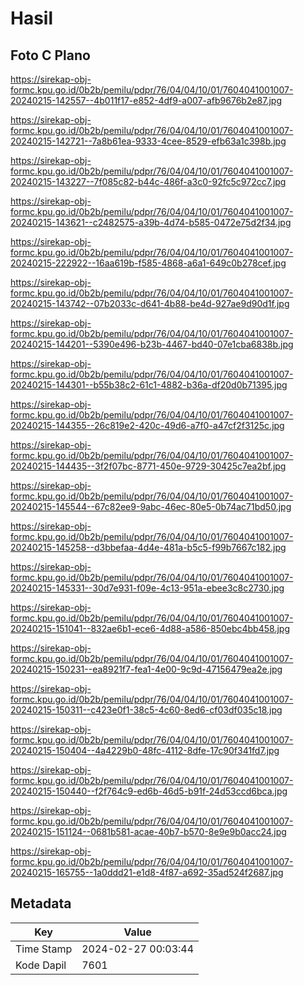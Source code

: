 # Hasil

## Foto C Plano

https://sirekap-obj-formc.kpu.go.id/0b2b/pemilu/pdpr/76/04/04/10/01/7604041001007-20240215-142557--4b011f17-e852-4df9-a007-afb9676b2e87.jpg

https://sirekap-obj-formc.kpu.go.id/0b2b/pemilu/pdpr/76/04/04/10/01/7604041001007-20240215-142721--7a8b61ea-9333-4cee-8529-efb63a1c398b.jpg

https://sirekap-obj-formc.kpu.go.id/0b2b/pemilu/pdpr/76/04/04/10/01/7604041001007-20240215-143227--7f085c82-b44c-486f-a3c0-92fc5c972cc7.jpg

https://sirekap-obj-formc.kpu.go.id/0b2b/pemilu/pdpr/76/04/04/10/01/7604041001007-20240215-143621--c2482575-a39b-4d74-b585-0472e75d2f34.jpg

https://sirekap-obj-formc.kpu.go.id/0b2b/pemilu/pdpr/76/04/04/10/01/7604041001007-20240215-222922--16aa619b-f585-4868-a6a1-649c0b278cef.jpg

https://sirekap-obj-formc.kpu.go.id/0b2b/pemilu/pdpr/76/04/04/10/01/7604041001007-20240215-143742--07b2033c-d641-4b88-be4d-927ae9d90d1f.jpg

https://sirekap-obj-formc.kpu.go.id/0b2b/pemilu/pdpr/76/04/04/10/01/7604041001007-20240215-144201--5390e496-b23b-4467-bd40-07e1cba6838b.jpg

https://sirekap-obj-formc.kpu.go.id/0b2b/pemilu/pdpr/76/04/04/10/01/7604041001007-20240215-144301--b55b38c2-61c1-4882-b36a-df20d0b71395.jpg

https://sirekap-obj-formc.kpu.go.id/0b2b/pemilu/pdpr/76/04/04/10/01/7604041001007-20240215-144355--26c819e2-420c-49d6-a7f0-a47cf2f3125c.jpg

https://sirekap-obj-formc.kpu.go.id/0b2b/pemilu/pdpr/76/04/04/10/01/7604041001007-20240215-144435--3f2f07bc-8771-450e-9729-30425c7ea2bf.jpg

https://sirekap-obj-formc.kpu.go.id/0b2b/pemilu/pdpr/76/04/04/10/01/7604041001007-20240215-145544--67c82ee9-9abc-46ec-80e5-0b74ac71bd50.jpg

https://sirekap-obj-formc.kpu.go.id/0b2b/pemilu/pdpr/76/04/04/10/01/7604041001007-20240215-145258--d3bbefaa-4d4e-481a-b5c5-f99b7667c182.jpg

https://sirekap-obj-formc.kpu.go.id/0b2b/pemilu/pdpr/76/04/04/10/01/7604041001007-20240215-145331--30d7e931-f09e-4c13-951a-ebee3c8c2730.jpg

https://sirekap-obj-formc.kpu.go.id/0b2b/pemilu/pdpr/76/04/04/10/01/7604041001007-20240215-151041--832ae6b1-ece6-4d88-a586-850ebc4bb458.jpg

https://sirekap-obj-formc.kpu.go.id/0b2b/pemilu/pdpr/76/04/04/10/01/7604041001007-20240215-150231--ea8921f7-fea1-4e00-9c9d-47156479ea2e.jpg

https://sirekap-obj-formc.kpu.go.id/0b2b/pemilu/pdpr/76/04/04/10/01/7604041001007-20240215-150311--c423e0f1-38c5-4c60-8ed6-cf03df035c18.jpg

https://sirekap-obj-formc.kpu.go.id/0b2b/pemilu/pdpr/76/04/04/10/01/7604041001007-20240215-150404--4a4229b0-48fc-4112-8dfe-17c90f341fd7.jpg

https://sirekap-obj-formc.kpu.go.id/0b2b/pemilu/pdpr/76/04/04/10/01/7604041001007-20240215-150440--f2f764c9-ed6b-46d5-b91f-24d53ccd6bca.jpg

https://sirekap-obj-formc.kpu.go.id/0b2b/pemilu/pdpr/76/04/04/10/01/7604041001007-20240215-151124--0681b581-acae-40b7-b570-8e9e9b0acc24.jpg

https://sirekap-obj-formc.kpu.go.id/0b2b/pemilu/pdpr/76/04/04/10/01/7604041001007-20240215-165755--1a0ddd21-e1d8-4f87-a692-35ad524f2687.jpg


## Metadata

| Key        | Value               |
| ---------- | ------------------- |
| Time Stamp | 2024-02-27 00:03:44 |
| Kode Dapil | 7601                |



